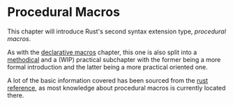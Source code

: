# Procedural Macros

This chapter will introduce Rust's second syntax extension type, *procedural macros*.

As with the [declarative macros](./decl-macros.md) chapter, this one is also split into a [methodical](./proc-macros/methodical.md) and a (WIP) practical subchapter with the former being a more formal introduction and the latter being a more practical oriented one.

A lot of the basic information covered has been sourced from the [rust reference](https://doc.rust-lang.org/nightly/reference/introduction.html), as most knowledge about procedural macros is currently located there.
